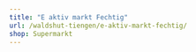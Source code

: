 ```yaml
---
title: "E aktiv markt Fechtig"
url: /waldshut-tiengen/e-aktiv-markt-fechtig/
shop: Supermarkt
---
```


